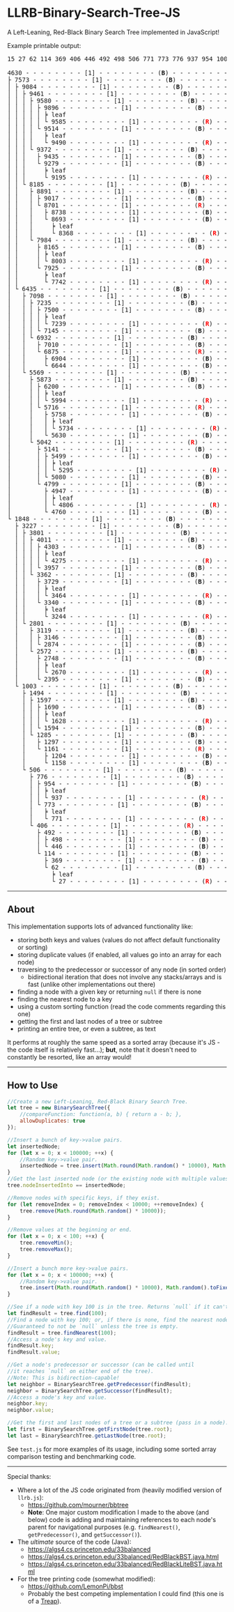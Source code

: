 # LLRB-Binary-Search-Tree-JS

A Left-Leaning, Red-Black Binary Search Tree implemented in JavaScript!

Example printable output:

<pre id="outputPre">15 27 62 114 369 406 446 492 498 506 771 773 776 937 954 1003 1158 1161 1204 1285 1297 1494 1594 1597 1628 1690 1848 2395 2572 2670 2748 2801 2874 3119 3146 3227 3244 3340 3362 3464 3729 3801 3957 4011 4275 4303 4630 4760 4799 4806 4947 5042 5080 5141 5295 5499 5569 5630 5716 5734 5758 5873 5994 6200 6435 6644 6875 6904 6932 7010 7098 7145 7235 7239 7500 7573 7742 7925 7984 8003 8165 8185 8368 8693 8701 8738 8891 9017 9084 9195 9279 9372 9435 9461 9490 9514 9580 9585 9896 9967

4630 - - - - - - - - [1] - - - - - - - - (<b>B</b>) - - - - - - - - Parent: null
├ 7573 - - - - - - - - [1] - - - - - - - - (<b>B</b>) - - - - - - - - Parent: 4630
│ ├ 9084 - - - - - - - - [1] - - - - - - - - (<b>B</b>) - - - - - - - - Parent: 7573
│ │ ├ 9461 - - - - - - - - [1] - - - - - - - - (<b>B</b>) - - - - - - - - Parent: 9084
│ │ │ ├ 9580 - - - - - - - - [1] - - - - - - - - (<b>B</b>) - - - - - - - - Parent: 9461
│ │ │ │ ├ 9896 - - - - - - - - [1] - - - - - - - - (<b>B</b>) - - - - - - - - Parent: 9580
│ │ │ │ │ ╞ leaf
│ │ │ │ │ └ 9585 - - - - - - - - [1] - - - - - - - - (<b><span style="color: red;">R</span></b>) - - - - - - - - Parent: 9896
│ │ │ │ └ 9514 - - - - - - - - [1] - - - - - - - - (<b>B</b>) - - - - - - - - Parent: 9580
│ │ │ │   ╞ leaf
│ │ │ │   └ 9490 - - - - - - - - [1] - - - - - - - - (<b><span style="color: red;">R</span></b>) - - - - - - - - Parent: 9514
│ │ │ └ 9372 - - - - - - - - [1] - - - - - - - - (<b>B</b>) - - - - - - - - Parent: 9461
│ │ │   ├ 9435 - - - - - - - - [1] - - - - - - - - (<b>B</b>) - - - - - - - - Parent: 9372
│ │ │   └ 9279 - - - - - - - - [1] - - - - - - - - (<b>B</b>) - - - - - - - - Parent: 9372
│ │ │     ╞ leaf
│ │ │     └ 9195 - - - - - - - - [1] - - - - - - - - (<b><span style="color: red;">R</span></b>) - - - - - - - - Parent: 9279
│ │ └ 8185 - - - - - - - - [1] - - - - - - - - (<b>B</b>) - - - - - - - - Parent: 9084
│ │   ├ 8891 - - - - - - - - [1] - - - - - - - - (<b>B</b>) - - - - - - - - Parent: 8185
│ │   │ ├ 9017 - - - - - - - - [1] - - - - - - - - (<b>B</b>) - - - - - - - - Parent: 8891
│ │   │ └ 8701 - - - - - - - - [1] - - - - - - - - (<b><span style="color: red;">R</span></b>) - - - - - - - - Parent: 8891
│ │   │   ├ 8738 - - - - - - - - [1] - - - - - - - - (<b>B</b>) - - - - - - - - Parent: 8701
│ │   │   └ 8693 - - - - - - - - [1] - - - - - - - - (<b>B</b>) - - - - - - - - Parent: 8701
│ │   │     ╞ leaf
│ │   │     └ 8368 - - - - - - - - [1] - - - - - - - - (<b><span style="color: red;">R</span></b>) - - - - - - - - Parent: 8693
│ │   └ 7984 - - - - - - - - [1] - - - - - - - - (<b>B</b>) - - - - - - - - Parent: 8185
│ │     ├ 8165 - - - - - - - - [1] - - - - - - - - (<b>B</b>) - - - - - - - - Parent: 7984
│ │     │ ╞ leaf
│ │     │ └ 8003 - - - - - - - - [1] - - - - - - - - (<b><span style="color: red;">R</span></b>) - - - - - - - - Parent: 8165
│ │     └ 7925 - - - - - - - - [1] - - - - - - - - (<b>B</b>) - - - - - - - - Parent: 7984
│ │       ╞ leaf
│ │       └ 7742 - - - - - - - - [1] - - - - - - - - (<b><span style="color: red;">R</span></b>) - - - - - - - - Parent: 7925
│ └ 6435 - - - - - - - - [1] - - - - - - - - (<b>B</b>) - - - - - - - - Parent: 7573
│   ├ 7098 - - - - - - - - [1] - - - - - - - - (<b>B</b>) - - - - - - - - Parent: 6435
│   │ ├ 7235 - - - - - - - - [1] - - - - - - - - (<b>B</b>) - - - - - - - - Parent: 7098
│   │ │ ├ 7500 - - - - - - - - [1] - - - - - - - - (<b>B</b>) - - - - - - - - Parent: 7235
│   │ │ │ ╞ leaf
│   │ │ │ └ 7239 - - - - - - - - [1] - - - - - - - - (<b><span style="color: red;">R</span></b>) - - - - - - - - Parent: 7500
│   │ │ └ 7145 - - - - - - - - [1] - - - - - - - - (<b>B</b>) - - - - - - - - Parent: 7235
│   │ └ 6932 - - - - - - - - [1] - - - - - - - - (<b>B</b>) - - - - - - - - Parent: 7098
│   │   ├ 7010 - - - - - - - - [1] - - - - - - - - (<b>B</b>) - - - - - - - - Parent: 6932
│   │   └ 6875 - - - - - - - - [1] - - - - - - - - (<b><span style="color: red;">R</span></b>) - - - - - - - - Parent: 6932
│   │     ├ 6904 - - - - - - - - [1] - - - - - - - - (<b>B</b>) - - - - - - - - Parent: 6875
│   │     └ 6644 - - - - - - - - [1] - - - - - - - - (<b>B</b>) - - - - - - - - Parent: 6875
│   └ 5569 - - - - - - - - [1] - - - - - - - - (<b>B</b>) - - - - - - - - Parent: 6435
│     ├ 5873 - - - - - - - - [1] - - - - - - - - (<b>B</b>) - - - - - - - - Parent: 5569
│     │ ├ 6200 - - - - - - - - [1] - - - - - - - - (<b>B</b>) - - - - - - - - Parent: 5873
│     │ │ ╞ leaf
│     │ │ └ 5994 - - - - - - - - [1] - - - - - - - - (<b><span style="color: red;">R</span></b>) - - - - - - - - Parent: 6200
│     │ └ 5716 - - - - - - - - [1] - - - - - - - - (<b><span style="color: red;">R</span></b>) - - - - - - - - Parent: 5873
│     │   ├ 5758 - - - - - - - - [1] - - - - - - - - (<b>B</b>) - - - - - - - - Parent: 5716
│     │   │ ╞ leaf
│     │   │ └ 5734 - - - - - - - - [1] - - - - - - - - (<b><span style="color: red;">R</span></b>) - - - - - - - - Parent: 5758
│     │   └ 5630 - - - - - - - - [1] - - - - - - - - (<b>B</b>) - - - - - - - - Parent: 5716
│     └ 5042 - - - - - - - - [1] - - - - - - - - (<b><span style="color: red;">R</span></b>) - - - - - - - - Parent: 5569
│       ├ 5141 - - - - - - - - [1] - - - - - - - - (<b>B</b>) - - - - - - - - Parent: 5042
│       │ ├ 5499 - - - - - - - - [1] - - - - - - - - (<b>B</b>) - - - - - - - - Parent: 5141
│       │ │ ╞ leaf
│       │ │ └ 5295 - - - - - - - - [1] - - - - - - - - (<b><span style="color: red;">R</span></b>) - - - - - - - - Parent: 5499
│       │ └ 5080 - - - - - - - - [1] - - - - - - - - (<b>B</b>) - - - - - - - - Parent: 5141
│       └ 4799 - - - - - - - - [1] - - - - - - - - (<b>B</b>) - - - - - - - - Parent: 5042
│         ├ 4947 - - - - - - - - [1] - - - - - - - - (<b>B</b>) - - - - - - - - Parent: 4799
│         │ ╞ leaf
│         │ └ 4806 - - - - - - - - [1] - - - - - - - - (<b><span style="color: red;">R</span></b>) - - - - - - - - Parent: 4947
│         └ 4760 - - - - - - - - [1] - - - - - - - - (<b>B</b>) - - - - - - - - Parent: 4799
└ 1848 - - - - - - - - [1] - - - - - - - - (<b>B</b>) - - - - - - - - Parent: 4630
  ├ 3227 - - - - - - - - [1] - - - - - - - - (<b>B</b>) - - - - - - - - Parent: 1848
  │ ├ 3801 - - - - - - - - [1] - - - - - - - - (<b>B</b>) - - - - - - - - Parent: 3227
  │ │ ├ 4011 - - - - - - - - [1] - - - - - - - - (<b>B</b>) - - - - - - - - Parent: 3801
  │ │ │ ├ 4303 - - - - - - - - [1] - - - - - - - - (<b>B</b>) - - - - - - - - Parent: 4011
  │ │ │ │ ╞ leaf
  │ │ │ │ └ 4275 - - - - - - - - [1] - - - - - - - - (<b><span style="color: red;">R</span></b>) - - - - - - - - Parent: 4303
  │ │ │ └ 3957 - - - - - - - - [1] - - - - - - - - (<b>B</b>) - - - - - - - - Parent: 4011
  │ │ └ 3362 - - - - - - - - [1] - - - - - - - - (<b>B</b>) - - - - - - - - Parent: 3801
  │ │   ├ 3729 - - - - - - - - [1] - - - - - - - - (<b>B</b>) - - - - - - - - Parent: 3362
  │ │   │ ╞ leaf
  │ │   │ └ 3464 - - - - - - - - [1] - - - - - - - - (<b><span style="color: red;">R</span></b>) - - - - - - - - Parent: 3729
  │ │   └ 3340 - - - - - - - - [1] - - - - - - - - (<b>B</b>) - - - - - - - - Parent: 3362
  │ │     ╞ leaf
  │ │     └ 3244 - - - - - - - - [1] - - - - - - - - (<b><span style="color: red;">R</span></b>) - - - - - - - - Parent: 3340
  │ └ 2801 - - - - - - - - [1] - - - - - - - - (<b>B</b>) - - - - - - - - Parent: 3227
  │   ├ 3119 - - - - - - - - [1] - - - - - - - - (<b>B</b>) - - - - - - - - Parent: 2801
  │   │ ├ 3146 - - - - - - - - [1] - - - - - - - - (<b>B</b>) - - - - - - - - Parent: 3119
  │   │ └ 2874 - - - - - - - - [1] - - - - - - - - (<b>B</b>) - - - - - - - - Parent: 3119
  │   └ 2572 - - - - - - - - [1] - - - - - - - - (<b>B</b>) - - - - - - - - Parent: 2801
  │     ├ 2748 - - - - - - - - [1] - - - - - - - - (<b>B</b>) - - - - - - - - Parent: 2572
  │     │ ╞ leaf
  │     │ └ 2670 - - - - - - - - [1] - - - - - - - - (<b><span style="color: red;">R</span></b>) - - - - - - - - Parent: 2748
  │     └ 2395 - - - - - - - - [1] - - - - - - - - (<b>B</b>) - - - - - - - - Parent: 2572
  └ 1003 - - - - - - - - [1] - - - - - - - - (<b>B</b>) - - - - - - - - Parent: 1848
    ├ 1494 - - - - - - - - [1] - - - - - - - - (<b>B</b>) - - - - - - - - Parent: 1003
    │ ├ 1597 - - - - - - - - [1] - - - - - - - - (<b>B</b>) - - - - - - - - Parent: 1494
    │ │ ├ 1690 - - - - - - - - [1] - - - - - - - - (<b>B</b>) - - - - - - - - Parent: 1597
    │ │ │ ╞ leaf
    │ │ │ └ 1628 - - - - - - - - [1] - - - - - - - - (<b><span style="color: red;">R</span></b>) - - - - - - - - Parent: 1690
    │ │ └ 1594 - - - - - - - - [1] - - - - - - - - (<b>B</b>) - - - - - - - - Parent: 1597
    │ └ 1285 - - - - - - - - [1] - - - - - - - - (<b>B</b>) - - - - - - - - Parent: 1494
    │   ├ 1297 - - - - - - - - [1] - - - - - - - - (<b>B</b>) - - - - - - - - Parent: 1285
    │   └ 1161 - - - - - - - - [1] - - - - - - - - (<b><span style="color: red;">R</span></b>) - - - - - - - - Parent: 1285
    │     ├ 1204 - - - - - - - - [1] - - - - - - - - (<b>B</b>) - - - - - - - - Parent: 1161
    │     └ 1158 - - - - - - - - [1] - - - - - - - - (<b>B</b>) - - - - - - - - Parent: 1161
    └ 506 - - - - - - - - [1] - - - - - - - - (<b>B</b>) - - - - - - - - Parent: 1003
      ├ 776 - - - - - - - - [1] - - - - - - - - (<b>B</b>) - - - - - - - - Parent: 506
      │ ├ 954 - - - - - - - - [1] - - - - - - - - (<b>B</b>) - - - - - - - - Parent: 776
      │ │ ╞ leaf
      │ │ └ 937 - - - - - - - - [1] - - - - - - - - (<b><span style="color: red;">R</span></b>) - - - - - - - - Parent: 954
      │ └ 773 - - - - - - - - [1] - - - - - - - - (<b>B</b>) - - - - - - - - Parent: 776
      │   ╞ leaf
      │   └ 771 - - - - - - - - [1] - - - - - - - - (<b><span style="color: red;">R</span></b>) - - - - - - - - Parent: 773
      └ 406 - - - - - - - - [1] - - - - - - - - (<b><span style="color: red;">R</span></b>) - - - - - - - - Parent: 506
        ├ 492 - - - - - - - - [1] - - - - - - - - (<b>B</b>) - - - - - - - - Parent: 406
        │ ├ 498 - - - - - - - - [1] - - - - - - - - (<b>B</b>) - - - - - - - - Parent: 492
        │ └ 446 - - - - - - - - [1] - - - - - - - - (<b>B</b>) - - - - - - - - Parent: 492
        └ 114 - - - - - - - - [1] - - - - - - - - (<b>B</b>) - - - - - - - - Parent: 406
          ├ 369 - - - - - - - - [1] - - - - - - - - (<b>B</b>) - - - - - - - - Parent: 114
          └ 62 - - - - - - - - [1] - - - - - - - - (<b>B</b>) - - - - - - - - Parent: 114
            ╞ leaf
            └ 27 - - - - - - - - [1] - - - - - - - - (<b><span style="color: red;">R</span></b>) - - - - - - - - Parent: 62
</pre>

---

## About

This implementation supports lots of advanced functionality like:
- storing both keys and values (values do not affect default functionality or sorting)
- storing duplicate values (if enabled, all values go into an array for each node)
- traversing to the predecessor or successor of any node (in sorted order)
  - bidirectional iteration that does not involve any stacks/arrays and is fast (unlike other implementations out there)
- finding a node with a given key or returning `null` if there is none
- finding the nearest node to a key
- using a custom sorting function (read the code comments regarding this one)
- getting the first and last nodes of a tree or subtree
- printing an entire tree, or even a subtree, as text

It performs at roughly the same speed as a sorted array (because it's JS - the code itself is relatively fast...); **but**, note that it doesn't need to constantly be resorted, like an array would!

---

## How to Use

```js
//Create a new Left-Leaning, Red-Black Binary Search Tree.
let tree = new BinarySearchTree({
    //compareFunction: function(a, b) { return a - b; },
    allowDuplicates: true
});

//Insert a bunch of key->value pairs.
let insertedNode;
for (let x = 0; x < 100000; ++x) {
    //Random key->value pair.
    insertedNode = tree.insert(Math.round(Math.random() * 10000), Math.random().toFixed(2));
}
//Get the last inserted node (or the existing node with multiple values).
tree.nodeInsertedInto == insertedNode;

//Remove nodes with specific keys, if they exist.
for (let removeIndex = 0; removeIndex < 10000; ++removeIndex) {
    tree.remove(Math.round(Math.random() * 10000));
}

//Remove values at the beginning or end.
for (let x = 0; x < 100; ++x) {
    tree.removeMin();
    tree.removeMax();
}

//Insert a bunch more key->value pairs.
for (let x = 0; x < 100000; ++x) {
    //Random key->value pair.
    tree.insert(Math.round(Math.random() * 10000), Math.random().toFixed(2));
}

//See if a node with key 100 is in the tree. Returns `null` if it can't find it.
let findResult = tree.find(100);
//Find a node with key 100; or, if there is none, find the nearest node (based on key).
//Guaranteed to not be `null` unless the tree is empty.
findResult = tree.findNearest(100);
//Access a node's key and value.
findResult.key;
findResult.value;

//Get a node's predecessor or successor (can be called until
//it reaches `null` on either end of the tree).
//Note: This is bidirection-capable!
let neighbor = BinarySearchTree.getPredecessor(findResult);
neighbor = BinarySearchTree.getSuccessor(findResult);
//Access a node's key and value.
neighbor.key;
neighbor.value;

//Get the first and last nodes of a tree or a subtree (pass in a node).
let first = BinarySearchTree.getFirstNode(tree.root);
let last = BinarySearchTree.getLastNode(tree.root);
```

See `test.js` for more examples of its usage, including some sorted array comparison testing and benchmarking code.

---

Special thanks:
- Where a lot of the JS code originated from (heavily modified version of `llrb.js`):
  - https://github.com/mourner/bbtree
  - **Note**: One major custom modification I made to the above (and below) code is adding and maintaining references to each node's parent for navigational purposes (e.g. `findNearest()`, `getPredecessor()`, and `getSuccessor()`).
- The *ultimate* source of the code (Java):
  - https://algs4.cs.princeton.edu/33balanced
  - https://algs4.cs.princeton.edu/33balanced/RedBlackBST.java.html
  - https://algs4.cs.princeton.edu/33balanced/RedBlackLiteBST.java.html
- For the tree printing code (somewhat modified):
  - https://github.com/LemonPi/bbst
  - Probably the best competing implementation I could find (this one is of a [Treap](https://en.wikipedia.org/wiki/Treap)).